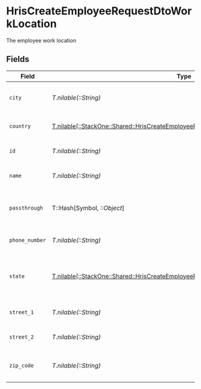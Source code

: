 # HrisCreateEmployeeRequestDtoWorkLocation

The employee work location


## Fields

| Field                                                                                                                                                                  | Type                                                                                                                                                                   | Required                                                                                                                                                               | Description                                                                                                                                                            | Example                                                                                                                                                                |
| ---------------------------------------------------------------------------------------------------------------------------------------------------------------------- | ---------------------------------------------------------------------------------------------------------------------------------------------------------------------- | ---------------------------------------------------------------------------------------------------------------------------------------------------------------------- | ---------------------------------------------------------------------------------------------------------------------------------------------------------------------- | ---------------------------------------------------------------------------------------------------------------------------------------------------------------------- |
| `city`                                                                                                                                                                 | *T.nilable(::String)*                                                                                                                                                  | :heavy_minus_sign:                                                                                                                                                     | The city where the location is situated                                                                                                                                | Grantham                                                                                                                                                               |
| `country`                                                                                                                                                              | [T.nilable(::StackOne::Shared::HrisCreateEmployeeRequestDtoSchemasWorkLocationCountry)](../../models/shared/hriscreateemployeerequestdtoschemasworklocationcountry.md) | :heavy_minus_sign:                                                                                                                                                     | The country code                                                                                                                                                       |                                                                                                                                                                        |
| `id`                                                                                                                                                                   | *T.nilable(::String)*                                                                                                                                                  | :heavy_minus_sign:                                                                                                                                                     | Unique identifier                                                                                                                                                      | 8187e5da-dc77-475e-9949-af0f1fa4e4e3                                                                                                                                   |
| `name`                                                                                                                                                                 | *T.nilable(::String)*                                                                                                                                                  | :heavy_minus_sign:                                                                                                                                                     | The name of the location                                                                                                                                               | Woolsthorpe Manor                                                                                                                                                      |
| `passthrough`                                                                                                                                                          | T::Hash[Symbol, *::Object*]                                                                                                                                            | :heavy_minus_sign:                                                                                                                                                     | Value to pass through to the provider                                                                                                                                  | {<br/>"other_known_names": "John Doe"<br/>}                                                                                                                            |
| `phone_number`                                                                                                                                                         | *T.nilable(::String)*                                                                                                                                                  | :heavy_minus_sign:                                                                                                                                                     | The phone number of the location                                                                                                                                       | +44 1476 860 364                                                                                                                                                       |
| `state`                                                                                                                                                                | [T.nilable(::StackOne::Shared::HrisCreateEmployeeRequestDtoState)](../../models/shared/hriscreateemployeerequestdtostate.md)                                           | :heavy_minus_sign:                                                                                                                                                     | The ISO3166-2 sub division where the location is situated                                                                                                              | GB-LIN                                                                                                                                                                 |
| `street_1`                                                                                                                                                             | *T.nilable(::String)*                                                                                                                                                  | :heavy_minus_sign:                                                                                                                                                     | The first line of the address                                                                                                                                          | Water Lane                                                                                                                                                             |
| `street_2`                                                                                                                                                             | *T.nilable(::String)*                                                                                                                                                  | :heavy_minus_sign:                                                                                                                                                     | The second line of the address                                                                                                                                         | Woolsthorpe by Colsterworth                                                                                                                                            |
| `zip_code`                                                                                                                                                             | *T.nilable(::String)*                                                                                                                                                  | :heavy_minus_sign:                                                                                                                                                     | The ZIP code/Postal code of the location                                                                                                                               | NG33 5NR                                                                                                                                                               |